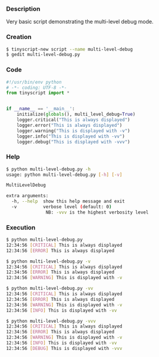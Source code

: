 ### Description

Very basic script demonstrating the multi-level debug mode.

### Creation

```sh
$ tinyscript-new script --name multi-level-debug
$ gedit multi-level-debug.py

```

### Code

```python hl_lines="7"
#!/usr/bin/env python
# -*- coding: UTF-8 -*-
from tinyscript import *


if __name__ == '__main__':
    initialize(globals(), multi_level_debug=True)
    logger.critical("This is always displayed")
    logger.error("This is always displayed")
    logger.warning("This is displayed with -v")
    logger.info("This is displayed with -vv")
    logger.debug("This is displayed with -vvv")
```

### Help

```sh hl_lines="8 9"
$ python multi-level-debug.py -h
usage: python multi-level-debug.py [-h] [-v]

MultiLevelDebug

extra arguments:
  -h, --help  show this help message and exit
  -v          verbose level (default: 0)
               NB: -vvv is the highest verbosity level

```

### Execution

```sh hl_lines="1"
$ python multi-level-debug.py
12:34:56 [CRITICAL] This is always displayed
12:34:56 [ERROR] This is always displayed
```

```sh hl_lines="1"
$ python multi-level-debug.py -v
12:34:56 [CRITICAL] This is always displayed
12:34:56 [ERROR] This is always displayed
12:34:56 [WARNING] This is displayed with -v
```

```sh hl_lines="1"
$ python multi-level-debug.py -vv
12:34:56 [CRITICAL] This is always displayed
12:34:56 [ERROR] This is always displayed
12:34:56 [WARNING] This is displayed with -v
12:34:56 [INFO] This is displayed with -vv
```

```sh hl_lines="1"
$ python multi-level-debug.py -vvv
12:34:56 [CRITICAL] This is always displayed
12:34:56 [ERROR] This is always displayed
12:34:56 [WARNING] This is displayed with -v
12:34:56 [INFO] This is displayed with -vv
12:34:56 [DEBUG] This is displayed with -vvv
```
